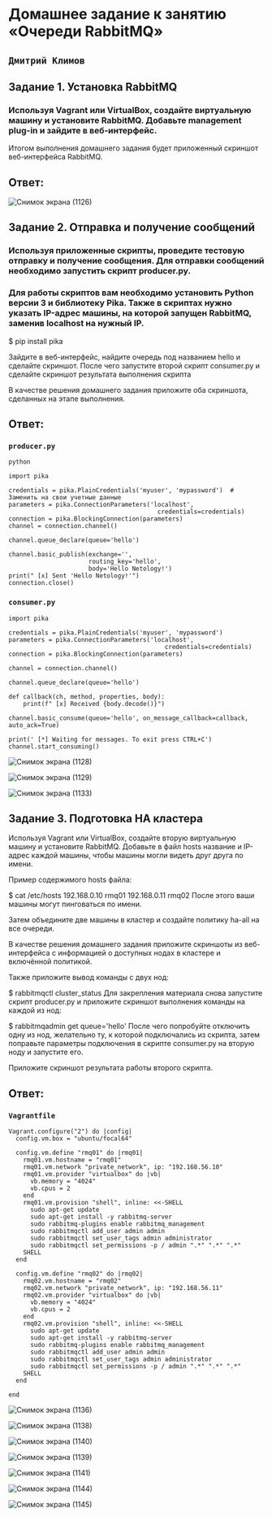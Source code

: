 # Домашнее задание к занятию «Очереди RabbitMQ»

##  ` Дмитрий Климов `

## Задание 1. Установка RabbitMQ

### Используя Vagrant или VirtualBox, создайте виртуальную машину и установите RabbitMQ. Добавьте management plug-in и зайдите в веб-интерфейс.

Итогом выполнения домашнего задания будет приложенный скриншот веб-интерфейса RabbitMQ.

## Ответ:

![Снимок экрана (1126)](https://github.com/user-attachments/assets/513fa4b4-cb55-48cb-a2be-7aaf873d363e)

## Задание 2. Отправка и получение сообщений

### Используя приложенные скрипты, проведите тестовую отправку и получение сообщения. Для отправки сообщений необходимо запустить скрипт producer.py.

### Для работы скриптов вам необходимо установить Python версии 3 и библиотеку Pika. Также в скриптах нужно указать IP-адрес машины, на которой запущен RabbitMQ, заменив localhost на нужный IP.

$ pip install pika

Зайдите в веб-интерфейс, найдите очередь под названием hello и сделайте скриншот. После чего запустите второй скрипт consumer.py и сделайте скриншот результата выполнения скрипта

В качестве решения домашнего задания приложите оба скриншота, сделанных на этапе выполнения.

## Ответ:

### ` producer.py `

```
python

import pika

credentials = pika.PlainCredentials('myuser', 'mypassword')  # Заменить на свои учетные данные
parameters = pika.ConnectionParameters('localhost',
                                         credentials=credentials)
connection = pika.BlockingConnection(parameters)
channel = connection.channel()

channel.queue_declare(queue='hello')

channel.basic_publish(exchange='',
                      routing_key='hello',
                      body='Hello Netology!')
print(" [x] Sent 'Hello Netology!'")
connection.close()
```

### ` consumer.py `

```
import pika

credentials = pika.PlainCredentials('myuser', 'mypassword')
parameters = pika.ConnectionParameters('localhost',
                                           credentials=credentials)
connection = pika.BlockingConnection(parameters)

channel = connection.channel()

channel.queue_declare(queue='hello')

def callback(ch, method, properties, body):
    print(f" [x] Received {body.decode()}")

channel.basic_consume(queue='hello', on_message_callback=callback, auto_ack=True)

print(' [*] Waiting for messages. To exit press CTRL+C')
channel.start_consuming()
```

![Снимок экрана (1128)](https://github.com/user-attachments/assets/a954e377-4a85-4c3f-a006-cac7c428ed21)

![Снимок экрана (1129)](https://github.com/user-attachments/assets/47925613-8c86-4175-94af-eca77d922b80)

![Снимок экрана (1133)](https://github.com/user-attachments/assets/8092faa6-115f-4786-a923-1f27a1af29e5)


## Задание 3. Подготовка HA кластера

Используя Vagrant или VirtualBox, создайте вторую виртуальную машину и установите RabbitMQ. Добавьте в файл hosts название и IP-адрес каждой машины, чтобы машины могли видеть друг друга по имени.

Пример содержимого hosts файла:

$ cat /etc/hosts
192.168.0.10 rmq01
192.168.0.11 rmq02
После этого ваши машины могут пинговаться по имени.

Затем объедините две машины в кластер и создайте политику ha-all на все очереди.

В качестве решения домашнего задания приложите скриншоты из веб-интерфейса с информацией о доступных нодах в кластере и включённой политикой.

Также приложите вывод команды с двух нод:

$ rabbitmqctl cluster_status
Для закрепления материала снова запустите скрипт producer.py и приложите скриншот выполнения команды на каждой из нод:

$ rabbitmqadmin get queue='hello'
После чего попробуйте отключить одну из нод, желательно ту, к которой подключались из скрипта, затем поправьте параметры подключения в скрипте consumer.py на вторую ноду и запустите его.

Приложите скриншот результата работы второго скрипта.


## Ответ:

### ` Vagrantfile `

```
Vagrant.configure("2") do |config|
  config.vm.box = "ubuntu/focal64"

  config.vm.define "rmq01" do |rmq01|
    rmq01.vm.hostname = "rmq01"
    rmq01.vm.network "private_network", ip: "192.168.56.10"
    rmq01.vm.provider "virtualbox" do |vb|
      vb.memory = "4024"
      vb.cpus = 2
    end
    rmq01.vm.provision "shell", inline: <<-SHELL
      sudo apt-get update
      sudo apt-get install -y rabbitmq-server
      sudo rabbitmq-plugins enable rabbitmq_management
      sudo rabbitmqctl add_user admin admin
      sudo rabbitmqctl set_user_tags admin administrator
      sudo rabbitmqctl set_permissions -p / admin ".*" ".*" ".*"
    SHELL
  end

  config.vm.define "rmq02" do |rmq02|
    rmq02.vm.hostname = "rmq02"
    rmq02.vm.network "private_network", ip: "192.168.56.11"
    rmq02.vm.provider "virtualbox" do |vb|
      vb.memory = "4024"
      vb.cpus = 2
    end
    rmq02.vm.provision "shell", inline: <<-SHELL
      sudo apt-get update
      sudo apt-get install -y rabbitmq-server
      sudo rabbitmq-plugins enable rabbitmq_management
      sudo rabbitmqctl add_user admin admin
      sudo rabbitmqctl set_user_tags admin administrator
      sudo rabbitmqctl set_permissions -p / admin ".*" ".*" ".*"
    SHELL
  end

end
```

![Снимок экрана (1136)](https://github.com/user-attachments/assets/cc608539-008b-4825-8f7e-046d19778669)

![Снимок экрана (1138)](https://github.com/user-attachments/assets/4464cbb3-26de-4ce5-9dde-d675512eae7b)

![Снимок экрана (1140)](https://github.com/user-attachments/assets/feb44921-7744-498a-9fbd-9d9f282d625c)

![Снимок экрана (1139)](https://github.com/user-attachments/assets/31c0de6d-bd25-4bb1-b790-2f49b52e81b9)

![Снимок экрана (1141)](https://github.com/user-attachments/assets/3392520c-54b8-4e99-ab2a-16c631442f76)

![Снимок экрана (1144)](https://github.com/user-attachments/assets/aff95e7e-7525-46f3-b4c0-5266256032c3)

![Снимок экрана (1145)](https://github.com/user-attachments/assets/9929a749-2830-405a-981d-b411307953f2)

